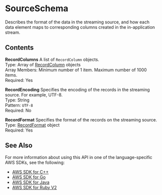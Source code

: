 # SourceSchema<a name="API_SourceSchema"></a>

Describes the format of the data in the streaming source, and how each data element maps to corresponding columns created in the in\-application stream\.

## Contents<a name="API_SourceSchema_Contents"></a>

 **RecordColumns**   <a name="analytics-Type-SourceSchema-RecordColumns"></a>
A list of `RecordColumn` objects\.  
Type: Array of [RecordColumn](API_RecordColumn.md) objects  
Array Members: Minimum number of 1 item\. Maximum number of 1000 items\.  
Required: Yes

 **RecordEncoding**   <a name="analytics-Type-SourceSchema-RecordEncoding"></a>
Specifies the encoding of the records in the streaming source\. For example, UTF\-8\.  
Type: String  
Pattern: `UTF-8`   
Required: No

 **RecordFormat**   <a name="analytics-Type-SourceSchema-RecordFormat"></a>
Specifies the format of the records on the streaming source\.  
Type: [RecordFormat](API_RecordFormat.md) object  
Required: Yes

## See Also<a name="API_SourceSchema_SeeAlso"></a>

For more information about using this API in one of the language\-specific AWS SDKs, see the following:
+  [AWS SDK for C\+\+](https://docs.aws.amazon.com/goto/SdkForCpp/kinesisanalytics-2015-08-14/SourceSchema) 
+  [AWS SDK for Go](https://docs.aws.amazon.com/goto/SdkForGoV1/kinesisanalytics-2015-08-14/SourceSchema) 
+  [AWS SDK for Java](https://docs.aws.amazon.com/goto/SdkForJava/kinesisanalytics-2015-08-14/SourceSchema) 
+  [AWS SDK for Ruby V2](https://docs.aws.amazon.com/goto/SdkForRubyV2/kinesisanalytics-2015-08-14/SourceSchema) 